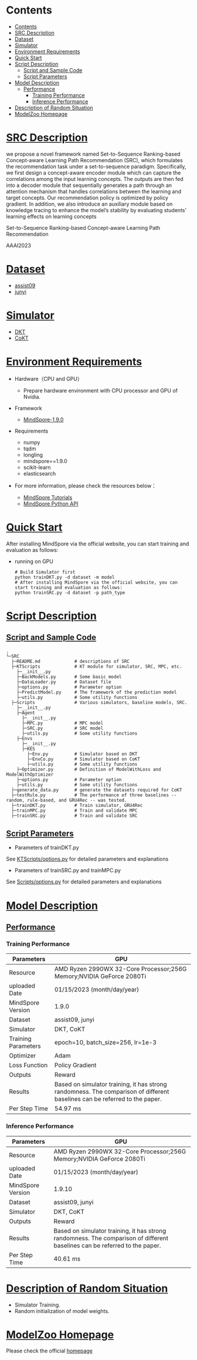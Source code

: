 # Contents

- [Contents](#contents)
- [SRC Description](#SRC-description)
- [Dataset](#dataset)
- [Simulator](#simulator)
- [Environment Requirements](#environment-requirements)
- [Quick Start](#quick-start)
- [Script Description](#script-description)
    - [Script and Sample Code](#script-and-sample-code)
    - [Script Parameters](#script-parameters)
- [Model Description](#model-description)
    - [Performance](#performance)
        - [Training Performance](#training-performance)
        - [Inference Performance](#inference-performance)
- [Description of Random Situation](#description-of-random-situation)
- [ModelZoo Homepage](#modelzoo-homepage)

# [SRC Description](#contents)

we propose a novel framework named Set-to-Sequence Ranking-based Concept-aware Learning Path Recommendation (SRC), which formulates the recommendation task under a set-to-sequence paradigm. Specifically, we first design a concept-aware encoder module which can capture the correlations among the input learning concepts. 
The outputs are then fed into a decoder module that sequentially generates a path through an attention mechanism that handles correlations between the learning and target concepts. Our recommendation policy is optimized by policy gradient. 
In addition, we also introduce an auxiliary module based on knowledge tracing to enhance the model’s stability by evaluating students’ learning effects on learning concepts

Set-to-Sequence Ranking-based Concept-aware Learning Path Recommendation

AAAI2023

# [Dataset](#contents)

- [assist09](https://sites.google.com/site/assistmentsdata/home/2009-2010-assistment-data)
- [junyi](https://www.kaggle.com/datasets/junyiacademy/learning-activity-public-dataset-by-junyi-academy)

# [Simulator](#contents)

- [DKT](https://stanford.edu/~cpiech/bio/papers/deepKnowledgeTracing.pdf)
- [CoKT](https://dl.acm.org/doi/10.1145/3488560.3498374)

# [Environment Requirements](#contents)

- Hardware（CPU and GPU）
    - Prepare hardware environment with CPU processor and GPU of Nvidia.
- Framework
    - [MindSpore-1.9.0](https://www.mindspore.cn/install/en)
- Requirements
  - numpy
  - tqdm
  - longling
  - mindspore==1.9.0
  - scikit-learn
  - elasticsearch
  
- For more information, please check the resources below：
  - [MindSpore Tutorials](https://www.mindspore.cn/tutorials/en/master/index.html)
  - [MindSpore Python API](https://www.mindspore.cn/docs/en/master/index.html)

# [Quick Start](#contents)

After installing MindSpore via the official website, you can start training and evaluation as follows:

- running on GPU

  ```shell
  # Build Simulator first
  python trainDKT.py -d dataset -m model
  # After installing MindSpore via the official website, you can start training and evaluation as follows:
  python trainSRC.py -d dataset -p path_type 
  ```
# [Script Description](#contents)

## [Script and Sample Code](#contents)

```text 
.
└─SRC
  ├─README.md             # descriptions of SRC
  ├─KTScripts             # KT module for simulator, SRC, MPC, etc.
    ├─__init__.py
    ├─BackModels.py       # Some basic model
    ├─DataLoader.py       # Dataset file
    ├─options.py          # Parameter option
    ├─PredictModel.py     # The framework of the prediction model
    ├─utils.py            # Some utility functions
  ├─Scripts               # Various simulators, baseline models, SRC.
    ├─__init__.py
    ├─Agent               
      ├─__init__.py
      ├─MPC.py            # MPC model
      ├─SRC.py            # SRC model
      ├─utils.py          # Some utility functions
    ├─Envs               
      ├─__init__.py
      ├─KES
        ├─Env.py          # Simulator based on DKT
        ├─EnvCo.py        # Simulator based on CoKT
        ├─utils.py        # Some utility functions
    ├─Optimizer.py        # Definition of ModelWithLoss and ModelWithOptimizer
    ├─options.py          # Parameter option
    ├─utils.py            # Some utility functions
  ├─generate_data.py      # generate the datasets required for CoKT
  ├─testRule.py           # The performance of three baselines -- random, rule-based, and GRU4Rec -- was tested.
  ├─trainDKT.py           # Train simulator, GRU4Rec 
  ├─trainMPC.py           # Train and validate MPC
  ├─trainSRC.py           # Train and validate SRC
```
## [Script Parameters](#contents)

- Parameters of trainDKT.py

See [KTScripts/options.py](./KTScripts/options.py) for detailed parameters and explanations

- Parameters of trainSRC.py and trainMPC.py

See [Scripts/options.py](./Scripts/options.py) for detailed parameters and explanations


# [Model Description](#contents)

## [Performance](#contents)

### Training Performance

| Parameters          | GPU                                                                                                                         |
|---------------------|-----------------------------------------------------------------------------------------------------------------------------|
| Resource            | AMD Ryzen 2990WX 32-Core Processor;256G Memory;NVIDIA GeForce 2080Ti                                                        |
| uploaded Date       | 01/15/2023 (month/day/year)                                                                                                 |
| MindSpore Version   | 1.9.0                                                                                                                       |
| Dataset             | assist09, junyi                                                                                                             |
| Simulator           | DKT, CoKT                                                                                                                   |
| Training Parameters | epoch=10, batch_size=256, lr=1e-3                                                                                           |
| Optimizer           | Adam                                                                                                                        |
| Loss Function       | Policy Gradient                                                                                                             |
| Outputs             | Reward                                                                                                                      |
| Results             | Based on simulator training, it has strong randomness. The comparison of different baselines can be referred to the paper.  |
| Per Step Time       | 54.97 ms                                                                                                                    |

### Inference Performance

| Parameters        | GPU                                                                                                                         |
|-------------------|-----------------------------------------------------------------------------------------------------------------------------|
| Resource          | AMD Ryzen 2990WX 32-Core Processor;256G Memory;NVIDIA GeForce 2080Ti                                                        |
| uploaded Date     | 01/15/2023 (month/day/year)                                                                                                 |
| MindSpore Version | 1.9.10                                                                                                                      |
| Dataset           | assist09, junyi                                                                                                             |
| Simulator         | DKT, CoKT                                                                                                                   |
| Outputs           | Reward                                                                                                                      |
| Results           | Based on simulator training, it has strong randomness. The comparison of different baselines can be referred to the paper.  |
| Per Step Time     | 40.61 ms                                                                                                                    |

# [Description of Random Situation](#contents)

- Simulator Training.
- Random initialization of model weights.

# [ModelZoo Homepage](#contents)

 Please check the official [homepage](https://gitee.com/mindspore/models)